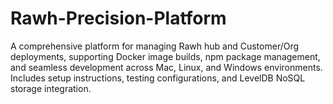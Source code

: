 # Rawh-Precision-Platform
A comprehensive platform for managing Rawh hub and Customer/Org deployments, supporting Docker image builds, npm package management, and seamless development across Mac, Linux, and Windows environments. Includes setup instructions, testing configurations, and LevelDB NoSQL storage integration.

